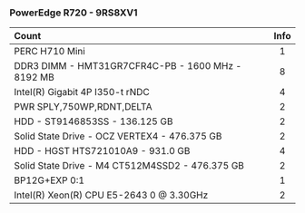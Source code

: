 ### PowerEdge R720 - 9RS8XV1
| Count | Info |
| :-- | :--: |
| PERC H710 Mini | 1 |
| DDR3 DIMM - HMT31GR7CFR4C-PB - 1600 MHz - 8192 MB | 8 |
| Intel(R) Gigabit 4P I350-t rNDC | 4 |
| PWR SPLY,750WP,RDNT,DELTA | 2 |
| HDD - ST9146853SS - 136.125 GB | 2 |
| Solid State Drive - OCZ VERTEX4 - 476.375 GB | 2 |
| HDD - HGST HTS721010A9 - 931.0 GB | 4 |
| Solid State Drive - M4 CT512M4SSD2 - 476.375 GB | 2 |
| BP12G+EXP 0:1 | 1 |
| Intel(R) Xeon(R) CPU E5-2643 0 @ 3.30GHz | 2 |
